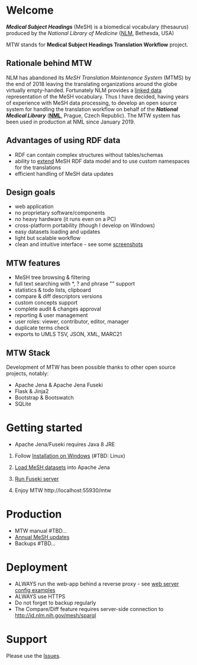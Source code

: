 # Welcome #

***Medical Subject Headings*** (MeSH) is a biomedical vocabulary (thesaurus) produced by the *National Library of Medicine* ([NLM](https://www.nlm.nih.gov/mesh/), Bethesda, USA)   

MTW stands for **Medical Subject Headings Translation Workflow** project.

## Rationale behind MTW

NLM has abandoned its *MeSH Translation Maintenance System* (MTMS) by the end of 2018 leaving the translating organizations around the globe virtually empty-handed. Fortunately NLM provides a [linked data](https://id.nlm.nih.gov/mesh/) representation of the MeSH vocabulary. Thus I have decided, having years of experience with MeSH data processing, to develop an open source system for handling the translation workflow on behalf of the ***National Medical Library*** (**[NML](https://nlk.cz)**, Prague, Czech Republic). The MTW system has been used in production at NML since January 2019.

## Advantages of using RDF data

* RDF can contain complex structures without tables/schemas
* ability to [extend](https://github.com/filak/MTW-MeSH/wiki/RDF-MTW-Data-model) MeSH RDF data model
and to use custom namespaces for the translations 
* efficient handling of MeSH data updates

## Design goals

* web application
* no proprietary software/components
* no heavy hardware (it runs even on a PC)
* cross-platform portability (though I develop on Windows)
* easy datasets loading and updates
* light but scalable workflow
* clean and intuitive interface - see some [screenshots](https://github.com/filak/MTW-MeSH/wiki/ScreenShots)

## MTW features

* MeSH tree browsing & filtering
* full text searching with *, ? and phrase "" support
* statistics & todo lists, clipboard
* compare & diff descriptors versions
* custom concepts support
* complete audit & changes approval
* reporting & user management
* user roles: viewer, contributor, editor, manager
* duplicate terms check
* exports to UMLS TSV, JSON, XML, MARC21

## MTW Stack

Development of MTW has been possible thanks to other open source projects, notably:

* Apache Jena & Apache Jena Fuseki
* Flask & Jinja2
* Bootstrap & Bootswatch
* SQLite

# Getting started

* Apache Jena/Fuseki requires Java 8 JRE

1. Follow [Installation on Windows](https://github.com/filak/MTW-MeSH/wiki/Installation-on-Windows) (\#TBD: Linux) 

2. [Load MeSH datasets](https://github.com/filak/MTW-MeSH/wiki/Loading-MeSH-datasets) into Apache Jena

3. [Run Fuseki server](https://github.com/filak/MTW-MeSH/wiki/Running-Fuseki-server)

4. Enjoy MTW http://localhost:55930/mtw

# Production

* MTW manual \#TBD... 
* [Annual MeSH updates](https://github.com/filak/MTW-MeSH/wiki/MeSH-Annual-Updates)
* Backups \#TBD...

# Deployment

* ALWAYS run the web-app behind a reverse proxy - see [web server config examples](https://github.com/filak/MTW-MeSH/wiki/Web-server-config)
* ALWAYS use HTTPS
* Do not forget to backup regularly
* The Compare/Diff feature requires server-side connection to http://id.nlm.nih.gov/mesh/sparql

# Support

Please use the [Issues](https://github.com/filak/MTW-MeSH/issues).
